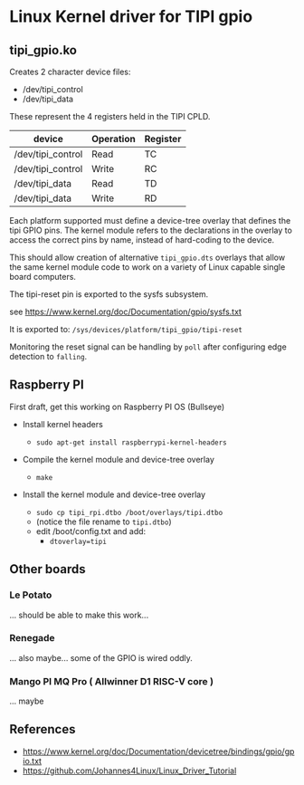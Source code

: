# Linux Kernel driver for TIPI gpio 

## tipi_gpio.ko

Creates 2 character device files:

- /dev/tipi_control
- /dev/tipi_data

These represent the 4 registers held in the TIPI CPLD. 

| device            | Operation | Register |
| ----------------- | --------- | -------- |
| /dev/tipi_control | Read      |       TC |
| /dev/tipi_control | Write     |       RC |
| /dev/tipi_data    | Read      |       TD |
| /dev/tipi_data    | Write     |       RD |

Each platform supported must define a device-tree overlay 
that defines the tipi GPIO pins. The kernel module refers
to the declarations in the overlay to access the correct
pins by name, instead of hard-coding to the device. 

This should allow creation of alternative `tipi_gpio.dts` 
overlays that allow the same kernel module code to work 
on a variety of Linux capable single board computers.

The tipi-reset pin is exported to the sysfs subsystem. 

see https://www.kernel.org/doc/Documentation/gpio/sysfs.txt

It is exported to: `/sys/devices/platform/tipi_gpio/tipi-reset`

Monitoring the reset signal can be handling by `poll` after 
configuring edge detection to `falling`.

## Raspberry PI

First draft, get this working on Raspberry PI OS (Bullseye)

- Install kernel headers
  - `sudo apt-get install raspberrypi-kernel-headers`

- Compile the kernel module and device-tree overlay
  - `make`

- Install the kernel module and device-tree overlay
  - `sudo cp tipi_rpi.dtbo /boot/overlays/tipi.dtbo`
  - (notice the file rename to `tipi.dtbo`)
  - edit /boot/config.txt and add:
    - `dtoverlay=tipi`

## Other boards

### Le Potato

... should be able to make this work... 

### Renegade

... also maybe... some of the GPIO is wired oddly.

### Mango PI MQ Pro ( Allwinner D1 RISC-V core )

... maybe

## References

- https://www.kernel.org/doc/Documentation/devicetree/bindings/gpio/gpio.txt
- https://github.com/Johannes4Linux/Linux_Driver_Tutorial

